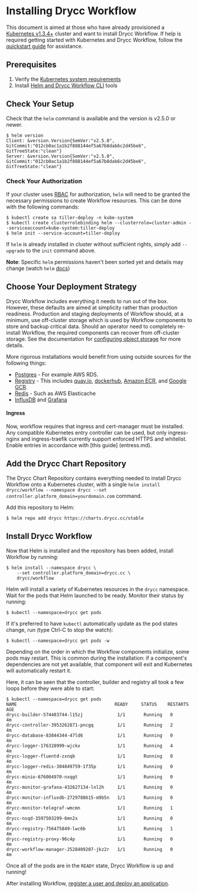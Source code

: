 # Installing Drycc Workflow

This document is aimed at those who have already provisioned a [Kubernetes v1.3.4+][] cluster
and want to install Drycc Workflow. If help is required getting started with Kubernetes and
Drycc Workflow, follow the [quickstart guide](../quickstart/index.md) for assistance.

## Prerequisites

1. Verify the [Kubernetes system requirements](system-requirements.md)
1. Install [Helm and Drycc Workflow CLI](../quickstart/install-cli-tools.md) tools

## Check Your Setup

Check that the `helm` command is available and the version is v2.5.0 or newer.

```
$ helm version
Client: &version.Version{SemVer:"v2.5.0", GitCommit:"012cb0ac1a1b2f888144ef5a67b8dab6c2d45be6", GitTreeState:"clean"}
Server: &version.Version{SemVer:"v2.5.0", GitCommit:"012cb0ac1a1b2f888144ef5a67b8dab6c2d45be6", GitTreeState:"clean"}
```

### Check Your Authorization

If your cluster uses [RBAC](https://kubernetes.io/docs/admin/authorization/rbac/) for authorization, `helm` will need to be granted the necessary permissions to create Workflow resources.
This can be done with the following commands:

```
$ kubectl create sa tiller-deploy -n kube-system
$ kubectl create clusterrolebinding helm --clusterrole=cluster-admin --serviceaccount=kube-system:tiller-deploy
$ helm init --service-account=tiller-deploy
```

If `helm` is already installed in cluster without sufficient rights, simply add `--upgrade` to the `init` command above.

**Note**: Specific `helm` permissions haven't been sorted yet and details may change (watch `helm` [docs](https://github.com/kubernetes/helm/tree/master/docs))

## Choose Your Deployment Strategy

Drycc Workflow includes everything it needs to run out of the box. However, these defaults are aimed at simplicity rather than
production readiness. Production and staging deployments of Workflow should, at a minimum, use off-cluster storage
which is used by Workflow components to store and backup critical data. Should an operator need to completely re-install
Workflow, the required components can recover from off-cluster storage. See the documentation for [configuring object
storage](configuring-object-storage.md) for more details.

More rigorous installations would benefit from using outside sources for the following things:
* [Postgres](configuring-postgres.md) - For example AWS RDS.
* [Registry](configuring-registry.md) - This includes [quay.io](https://quay.io), [dockerhub](https://hub.docker.com), [Amazon ECR](https://aws.amazon.com/ecr/), and [Google GCR](https://cloud.google.com/container-registry/).
* [Redis](../managing-workflow/platform-logging.md#configuring-off-cluster-redis) - Such as AWS Elasticache
* [InfluxDB](../managing-workflow/platform-monitoring.md#configuring-off-cluster-influxdb) and [Grafana](../managing-workflow/platform-monitoring.md#off-cluster-grafana)

#### Ingress

Now, workflow requires that ingress and cert-manager must be installed. Any compatible Kubernetes entry controller can be used, but only ingress-nginx and ingress-traefik currently support enforced HTTPS and whitelist. Enable entries in accordance with [this guide] (entress.md).

## Add the Drycc Chart Repository

The Drycc Chart Repository contains everything needed to install Drycc Workflow onto a Kubernetes cluster, with a single `helm install drycc/workflow --namespace drycc --set controller.platform_domain=yourdomain.com` command.

Add this repository to Helm:

```
$ helm repo add drycc https://charts.drycc.cc/stable
```

## Install Drycc Workflow

Now that Helm is installed and the repository has been added, install Workflow by running:

```
$ helm install --namespace drycc \
    --set controller.platform_domain=drycc.cc \
    drycc/workflow
```

Helm will install a variety of Kubernetes resources in the `drycc` namespace.
Wait for the pods that Helm launched to be ready. Monitor their status by running:

```
$ kubectl --namespace=drycc get pods
```

If it's preferred to have `kubectl` automatically update as the pod states change, run (type Ctrl-C to stop the watch):

```
$ kubectl --namespace=drycc get pods -w
```

Depending on the order in which the Workflow components initialize, some pods may restart. This is common during the
installation: if a component's dependencies are not yet available, that component will exit and Kubernetes will
automatically restart it.

Here, it can be seen that the controller, builder and registry all took a few loops before they were able to start:

```
$ kubectl --namespace=drycc get pods
NAME                                     READY     STATUS    RESTARTS   AGE
drycc-builder-574483744-l15zj             1/1       Running   0          4m
drycc-controller-3953262871-pncgq         1/1       Running   2          4m
drycc-database-83844344-47ld6             1/1       Running   0          4m
drycc-logger-176328999-wjckx              1/1       Running   4          4m
drycc-logger-fluentd-zxnqb                1/1       Running   0          4m
drycc-logger-redis-304849759-1f35p        1/1       Running   0          4m
drycc-minio-676004970-nxqgt               1/1       Running   0          4m
drycc-monitor-grafana-432627134-lnl2h     1/1       Running   0          4m
drycc-monitor-influxdb-2729788615-m9b5n   1/1       Running   0          4m
drycc-monitor-telegraf-wmcmn              1/1       Running   1          4m
drycc-nsqd-3597503299-6mn2x               1/1       Running   0          4m
drycc-registry-756475849-lwc6b            1/1       Running   1          4m
drycc-registry-proxy-96c4p                1/1       Running   0          4m
drycc-workflow-manager-2528409207-jkz2r   1/1       Running   0          4m
```

Once all of the pods are in the `READY` state, Drycc Workflow is up and running!

After installing Workflow, [register a user and deploy an application](../quickstart/deploy-an-app.md).

[Kubernetes v1.3.4+]: system-requirements.md#kubernetes-versions
[helm]: https://github.com/kubernetes/helm/blob/master/docs/install.md
